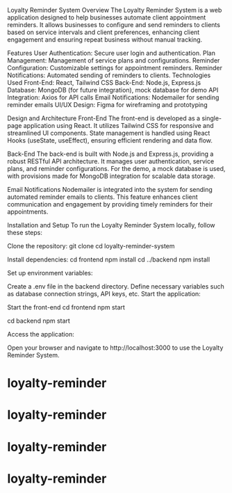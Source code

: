 Loyalty Reminder System
Overview
The Loyalty Reminder System is a web application designed to help businesses automate client appointment reminders. It allows businesses to configure and send reminders to clients based on service intervals and client preferences, enhancing client engagement and ensuring repeat business without manual tracking.

Features
User Authentication: Secure user login and authentication.
Plan Management: Management of service plans and configurations.
Reminder Configuration: Customizable settings for appointment reminders.
Reminder Notifications: Automated sending of reminders to clients.
Technologies Used
Front-End: React, Tailwind CSS
Back-End: Node.js, Express.js
Database: MongoDB (for future integration), mock database for demo
API Integration: Axios for API calls
Email Notifications: Nodemailer for sending reminder emails
UI/UX Design: Figma for wireframing and prototyping

Design and Architecture
Front-End
The front-end is developed as a single-page application using React. It utilizes Tailwind CSS for responsive and streamlined UI components. State management is handled using React Hooks (useState, useEffect), ensuring efficient rendering and data flow.

Back-End
The back-end is built with Node.js and Express.js, providing a robust RESTful API architecture. It manages user authentication, service plans, and reminder configurations. For the demo, a mock database is used, with provisions made for MongoDB integration for scalable data storage.

Email Notifications
Nodemailer is integrated into the system for sending automated reminder emails to clients. This feature enhances client communication and engagement by providing timely reminders for their appointments.

Installation and Setup
To run the Loyalty Reminder System locally, follow these steps:

Clone the repository:
git clone <repository-url>
cd loyalty-reminder-system

Install dependencies:
cd frontend
npm install
cd ../backend
npm install

Set up environment variables:

Create a .env file in the backend directory.
Define necessary variables such as database connection strings, API keys, etc.
Start the application:

Start the front-end
cd frontend
npm start

cd backend
npm start

Access the application:

Open your browser and navigate to http://localhost:3000 to use the Loyalty Reminder System.
# loyalty-reminder
# loyalty-reminder
# loyalty-reminder
# loyalty-reminder
